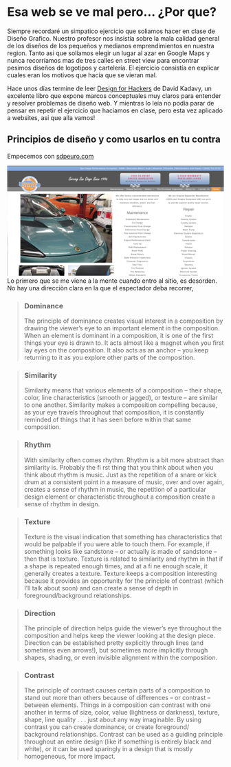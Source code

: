 # Esa web se ve mal pero... ¿Por que?

Siempre recordaré un simpatico ejercicio que soliamos hacer en clase de Diseño Grafico. Nuestro profesor nos insistía sobre la mala calidad general de los diseños de los pequeños y medianos emprendimientos en nuestra region. Tanto asi que solíamos elegir un lugar al azar en Google Maps y nunca recorríamos mas de tres calles en street view para encontrar pesimos diseños de logotipos y cartelería. El ejercicio consistía en explicar cuales eran los motivos que hacia que se vieran mal.

Hace unos días termine de leer [Design for Hackers](https://www.oreilly.com/library/view/design-for-hackers/9781119998952/) de David Kadavy, un excelente libro que expone marcos conceptuales muy claros para entender y resolver problemas de diseño web. Y mientras lo leía no podía parar de pensar en repetir el ejercicio que haciamos en clase, pero esta vez aplicado a websites, asi que alla vamos!

## Principios de diseño y como usarlos en tu contra
Empecemos con [sdpeuro.com](https://sdpeuro.com/)

![ASDasd](https://raw.githubusercontent.com/BrianStefanovich/Personal-Site/BlogPost/content/blog/sdpeuro.png)
Lo primero que se me viene a la mente cuando entro al sitio, es desorden. No hay una direcciòn clara en la que el espectador deba recorrer, 

> ### Dominance
> The principle of dominance creates visual interest in a composition by drawing
the viewer’s eye to an important element in the composition. When an element
is dominant in a composition, it is one of the first things your eye is drawn to.
It acts almost like a magnet when you first lay eyes on the composition. It also
acts as an anchor – you keep returning to it as you explore other parts of the
composition.

> ### Similarity
> Similarity means that various elements of a composition – their shape, color,
line characteristics (smooth or jagged), or texture – are similar to one another.
Similarity makes a composition compelling because, as your eye travels
throughout that composition, it is constantly reminded of things that it has seen
before within that same composition.

> ### Rhythm
>With similarity often comes rhythm. Rhythm is a bit more abstract than
similarity is. Probably the fi rst thing that you think about when you think
about rhythm is music. Just as the repetition of a snare or kick drum at a
consistent point in a measure of music, over and over again, creates a sense of
rhythm in music, the repetition of a particular design element or characteristic
throughout a composition create a sense of rhythm in design.

> ### Texture
>Texture is the visual indication that something has characteristics that would be
palpable if you were able to touch them. For example, if something looks like
sandstone – or actually is made of sandstone – then that is texture. Texture is
related to similarity and rhythm in that if a shape is repeated enough times, and
at a fi ne enough scale, it generally creates a texture. Texture keeps a composition
interesting because it provides an opportunity for the principle of contrast (which
I’ll talk about soon) and can create a sense of depth in foreground/background
relationships.

> ### Direction
> The principle of direction helps guide the viewer’s eye throughout the
composition and helps keep the viewer looking at the design piece. Direction
can be established pretty explicitly through lines (and sometimes even arrows!),
but sometimes more implicitly through shapes, shading, or even invisible
alignment within the composition.

>### Contrast
>The principle of contrast causes certain parts of a composition to stand out
more than others because of differences – or contrast – between elements.
Things in a composition can contrast with one another in terms of size, color,
value (lightness or darkness), texture, shape, line quality . . . just about any way
imaginable. By using contrast you can create dominance, or create foreground/
background relationships. Contrast can be used as a guiding principle
throughout an entire design (like if something is entirely black and white), or it
can be used sparingly in a design that is mostly homogeneous, for more impact.

## 


  

<!--stackedit_data:
eyJoaXN0b3J5IjpbNzA0MDg0MzEzLDE0NTQwMDc3MDUsMTQ5NT
YyNTY4OSwtMjA1NDA3NjQ4Nyw3MDE2NDg4MCwxMDk5MTY2NzAw
LC0xNzY4NjY2MDgxLDk0MTg2NTk3MywxNDI2NTQzODk4LC0xMj
Y0MDQ1MDg4LDE5NTY2NTcxMzEsLTM0MzAzNTYwMCwtMTI1MTA5
NzA5MCwyMDAyNDgwMTk0LDEzMzkwMDkzNjcsMTMzODY1MTEwMS
wyMzEwMTA5NzcsMjA0MDI5NzYyMiwtMjAwNjg0MjE4OCw3OTYy
MjM0ODFdfQ==
-->
